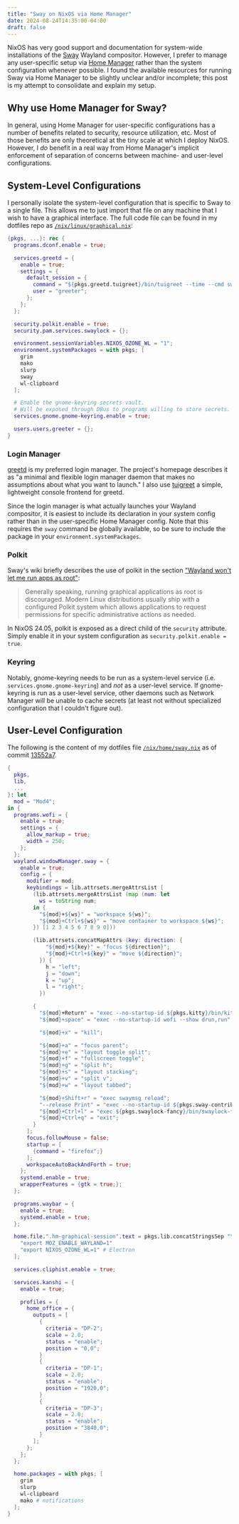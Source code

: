 ```yaml
---
title: "Sway on NixOS via Home Manager"
date: 2024-08-24T14:35:00-04:00
draft: false
---
```


NixOS has very good support and documentation for system-wide installations of the [Sway](https://swaywm.org/) Wayland compositor.
However, I prefer to manage any user-specific setup via [Home Manager](https://nix-community.github.io/home-manager/) rather than the system configuration whenever possible.
I found the available resources for running Sway via Home Manager to be slightly unclear and/or incomplete;
this post is my attempt to consolidate and explain my setup.

## Why use Home Manager for Sway?

In general, using Home Manager for user-specific configurations has a number of benefits related to security, resource utilization, etc.
Most of those benefits are only theoretical at the tiny scale at which I deploy NixOS.
However, I _do_ benefit in a real way from Home Manager's implicit enforcement of separation of concerns between machine- and user-level configurations.

## System-Level Configurations

I personally isolate the system-level configuration that is specific to Sway to a single file.
This allows me to just import that file on any machine that I wish to have a graphical interface.
The full code file can be found in my dotfiles repo as [`/nix/linux/graphical.nix`](https://git.sr.ht/~lafrenierejm/dotfiles/tree/main/nix/linux/graphical.nix):

```nix
{pkgs, ...}: rec {
  programs.dconf.enable = true;

  services.greetd = {
    enable = true;
    settings = {
      default_session = {
        command = "${pkgs.greetd.tuigreet}/bin/tuigreet --time --cmd sway";
        user = "greeter";
      };
    };
  };

  security.polkit.enable = true;
  security.pam.services.swaylock = {};

  environment.sessionVariables.NIXOS_OZONE_WL = "1";
  environment.systemPackages = with pkgs; [
    grim
    mako
    slurp
    sway
    wl-clipboard
  ];

  # Enable the gnome-keyring secrets vault.
  # Will be exposed through DBus to programs willing to store secrets.
  services.gnome.gnome-keyring.enable = true;

  users.users.greeter = {};
}
```

### Login Manager

[greetd](https://sr.ht/~kennylevinsen/greetd/) is my preferred login manager.
The project's homepage describes it as "a minimal and flexible login manager daemon that makes no assumptions about what you want to launch."
I also use [tuigreet](https://github.com/apognu/tuigreet) a simple, lightweight console frontend for greetd.

Since the login manager is what actually launches your Wayland compositor, it is easiest to include its declaration in your system config rather than in the user-specific Home Manager config.
Note that this requires the `sway` command be globally available, so be sure to include the package in your `environment.systemPackages`.

### Polkit

Sway's wiki briefly describes the use of polkit in the section ["Wayland won't let me run apps as root"](https://github.com/swaywm/sway/wiki/Home/d6f321ff6f6ffe31b7943757ade5da531b9e2bd3#wayland-wont-let-me-run-apps-as-root):

> Generally speaking, running graphical applications as root is discouraged.
> Modern Linux distributions usually ship with a configured Polkit system which allows applications to request permissions for specific administrative actions as needed.

In NixOS 24.05, polkit is exposed as a direct child of the `security` attribute.
Simply enable it in your system configuration as `security.polkit.enable = true`.

### Keyring

Notably, gnome-keyring needs to be run as a system-level service (i.e. `services.gnome.gnome-keyring`) and _not_ as a user-level service.
If gnome-keyring is run as a user-level service, other daemons such as Network Manager will be unable to cache secrets (at least not without specialized configuration that I couldn't figure out).

## User-Level Configuration

The following is the content of my dotfiles file [`/nix/home/sway.nix`](https://git.sr.ht/~lafrenierejm/dotfiles/tree/main/nix/home/sway.nix) as of commit [13552a7](https://git.sr.ht/~lafrenierejm/dotfiles/commit/13552a761ec206cc229e4a814b5477a8e0d9a348).

```nix
{
  pkgs,
  lib,
  ...
}: let
  mod = "Mod4";
in {
  programs.wofi = {
    enable = true;
    settings = {
      allow_markup = true;
      width = 250;
    };
  };
  wayland.windowManager.sway = {
    enable = true;
    config = {
      modifier = mod;
      keybindings = lib.attrsets.mergeAttrsList [
        (lib.attrsets.mergeAttrsList (map (num: let
          ws = toString num;
        in {
          "${mod}+${ws}" = "workspace ${ws}";
          "${mod}+Ctrl+${ws}" = "move container to workspace ${ws}";
        }) [1 2 3 4 5 6 7 8 9 0]))

        (lib.attrsets.concatMapAttrs (key: direction: {
            "${mod}+${key}" = "focus ${direction}";
            "${mod}+Ctrl+${key}" = "move ${direction}";
          }) {
            h = "left";
            j = "down";
            k = "up";
            l = "right";
          })

        {
          "${mod}+Return" = "exec --no-startup-id ${pkgs.kitty}/bin/kitty";
          "${mod}+space" = "exec --no-startup-id wofi --show drun,run";

          "${mod}+x" = "kill";

          "${mod}+a" = "focus parent";
          "${mod}+e" = "layout toggle split";
          "${mod}+f" = "fullscreen toggle";
          "${mod}+g" = "split h";
          "${mod}+s" = "layout stacking";
          "${mod}+v" = "split v";
          "${mod}+w" = "layout tabbed";

          "${mod}+Shift+r" = "exec swaymsg reload";
          "--release Print" = "exec --no-startup-id ${pkgs.sway-contrib.grimshot}/bin/grimshot copy area";
          "${mod}+Ctrl+l" = "exec ${pkgs.swaylock-fancy}/bin/swaylock-fancy";
          "${mod}+Ctrl+q" = "exit";
        }
      ];
      focus.followMouse = false;
      startup = [
        {command = "firefox";}
      ];
      workspaceAutoBackAndForth = true;
    };
    systemd.enable = true;
    wrapperFeatures = {gtk = true;};
  };

  programs.waybar = {
    enable = true;
    systemd.enable = true;
  };

  home.file.".hm-graphical-session".text = pkgs.lib.concatStringsSep "\n" [
    "export MOZ_ENABLE_WAYLAND=1"
    "export NIXOS_OZONE_WL=1" # Electron
  ];

  services.cliphist.enable = true;

  services.kanshi = {
    enable = true;

    profiles = {
      home_office = {
        outputs = [
          {
            criteria = "DP-2";
            scale = 2.0;
            status = "enable";
            position = "0,0";
          }
          {
            criteria = "DP-1";
            scale = 2.0;
            status = "enable";
            position = "1920,0";
          }
          {
            criteria = "DP-3";
            scale = 2.0;
            status = "enable";
            position = "3840,0";
          }
        ];
      };
    };
  };

  home.packages = with pkgs; [
    grim
    slurp
    wl-clipboard
    mako # notifications
  ];
}
```
